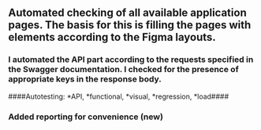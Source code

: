## Automated checking of all available application pages. The basis for this is filling the pages with elements according to the Figma layouts.
### I automated the API part according to the requests specified in the Swagger documentation. I checked for the presence of appropriate keys in the response body.

####Autotesting:
*API, 
*functional, 
*visual, 
*regression, 
*load####

### Added reporting for convenience (new)


